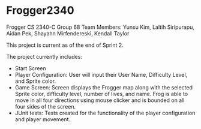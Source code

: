 # Frogger2340
Frogger CS 2340-C Group 68
Team Members: Yunsu Kim, Laltih Siripurapu, Aidan Pek, Shayahn Mirfendereski, Kendall Taylor

This project is current as of the end of Sprint 2.

The project currently includes:
- Start Screen
- Player Configuration: User will input their User Name, Difficulty Level, and Sprite color.
- Game Screen: Screen displays the Frogger map along with the selected Sprite color, difficulty level, number of lives, and name. Frog is able to move in all four directions using mouse clicker and is bounded on all four sides of the screen.
- JUnit tests: Tests created for the functionality of the player configuration and player movement.
